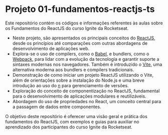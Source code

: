 # Projeto 01-fundamentos-reactjs-ts

Este repositório contém os códigos e informações referentes às aulas sobre os Fundamentos do ReactJS do curso Ignite da Rocketseat.

- Neste projeto, são apresentados os principais conceitos do [ReactJS](https://reactjs.org/), desde os princípios até comparações com outras abordagens de desenvolvimento de aplicações web.
- Explora-se o uso de compilers, como o [Babel](https://babeljs.io/), e bundlers, como o [Webpack](https://webpack.js.org/), para lidar com a evolução da tecnologia e garantir suporte a sintaxes modernas nos navegadores. Também é introduzido o [Vite](https://vitejs.dev/), uma alternativa moderna aos bundlers e compilers tradicionais.
- Demonstração de como iniciar um projeto ReactJS utilizando o Vite, além de orientações sobre a instalação do Node.js e uma breve introdução ao uso do [n](https://github.com/tj/n) para gerenciamento de versões.
- Exploração do conceito de componentização no ReactJS, fundamental para o desenvolvimento de aplicações modulares e reutilizáveis.
- Abordagem do uso de propriedades no React, um conceito central para a passagem de dados entre componentes.

O objetivo deste repositório é oferecer uma visão geral e prática dos fundamentos do ReactJS, com exemplos e guias para auxiliar no aprendizado dos participantes do curso Ignite da Rocketseat.
